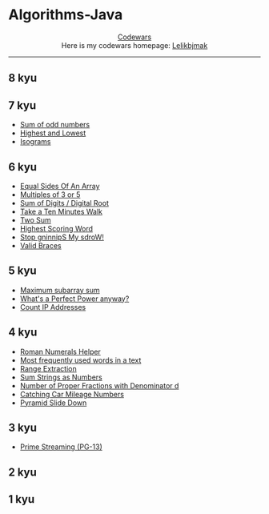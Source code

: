 # Algorithms-Java

<div align="center">
  <a href="https://www.codewars.com"> Codewars</a>
  <br>
  Here is my codewars homepage: <a href = "https://www.codewars.com/users/Lelikbjmak">Lelikbjmak</a>
</div>

---

## 8 kyu

## 7 kyu

* [Sum of odd numbers](https://github.com/Lelikbjmak/Algorithms-Java/tree/master/src/Numbers/Summa_of_ODD_numbers_in_infinite_triangle)
* [Highest and Lowest](https://github.com/Lelikbjmak/Algorithms-Java/tree/master/src/Strings/Highest_and_Lowest)
* [Isograms](https://github.com/Lelikbjmak/Algorithms-Java/tree/master/src/Strings/Isograms)

## 6 kyu

* [Equal Sides Of An Array](https://github.com/Lelikbjmak/Algorithms-Java/tree/master/src/Numbers/Equal_Sides_Of_An_Array)
* [Multiples of 3 or 5](https://github.com/Lelikbjmak/Algorithms-Java/tree/master/src/Numbers/Multiples_of_3_or_5)
* [Sum of Digits / Digital Root](https://github.com/Lelikbjmak/Algorithms-Java/tree/master/src/Numbers/Sum_of_Digits_OR_Digital_Root)
* [Take a Ten Minutes Walk](https://github.com/Lelikbjmak/Algorithms-Java/tree/master/src/Numbers/Take_a_Ten_Minutes_Walk)
* [Two Sum](https://github.com/Lelikbjmak/Algorithms-Java/tree/master/src/Numbers/Two_sum_array_and_target)
* [Highest Scoring Word](https://github.com/Lelikbjmak/Algorithms-Java/tree/master/src/Strings/Highest_scoring_word)
* [Stop gninnipS My sdroW!](https://github.com/Lelikbjmak/Algorithms-Java/tree/master/src/Strings/Reverse_all_words_in_with_more_5_letters)
* [Valid Braces](https://github.com/Lelikbjmak/Algorithms-Java/tree/master/src/Strings/Valid_Braces)

## 5 kyu

* [Maximum subarray sum](https://github.com/Lelikbjmak/Algorithms-Java/tree/master/src/Numbers/Max_summa_in_subarray)
* [What's a Perfect Power anyway?](https://github.com/Lelikbjmak/Algorithms-Java/tree/master/src/Numbers/Perfect_Power)
* [Count IP Addresses](https://github.com/Lelikbjmak/Algorithms-Java/blob/master/src/Strings/Count_Ip_Adress/CountIpAdresses.md)

## 4 kyu

* [Roman Numerals Helper](https://github.com/Lelikbjmak/Algorithms-Java/tree/master/src/Numbers/Roman_Numerals_Helper)
* [Most frequently used words in a text](https://github.com/Lelikbjmak/Algorithms-Java/tree/master/src/Strings/Most_frequently_used_words)
* [Range Extraction](https://github.com/Lelikbjmak/Algorithms-Java/blob/master/src/Strings/rangeextraction/RangeExtraction.md)
* [Sum Strings as Numbers](https://github.com/Lelikbjmak/Algorithms-Java/blob/master/src/Strings/sumStringsAsNumber/SumStringAsNumber.md)
* [Number of Proper Fractions with Denominator d](https://github.com/Lelikbjmak/Algorithms-Java/blob/master/src/Numbers/number_of_proper_fractions/ProperFractions.md)
* [Catching Car Mileage Numbers](https://github.com/Lelikbjmak/Algorithms-Java/blob/master/src/Arrays/car_mileage_numbers/CarMileageNumbers.md)
* [Pyramid Slide Down](https://github.com/Lelikbjmak/Algorithms-Java/blob/master/src/Algorithms/pyramid_slide_down/LongestSlideDown.md)

## 3 kyu

* [Prime Streaming (PG-13)](https://github.com/Lelikbjmak/Algorithms-Java/blob/master/src/Numbers/prime_numbers_streaming/PrimeNumbersStrea.md)


## 2 kyu

## 1 kyu
